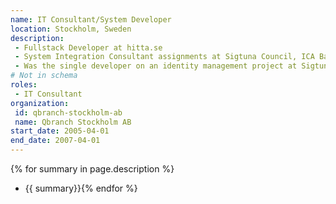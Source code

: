 ```yaml
---
name: IT Consultant/System Developer
location: Stockholm, Sweden
description: 
 - Fullstack Developer at hitta.se
 - System Integration Consultant assignments at Sigtuna Council, ICA Banken, Taxi Stockholm.
 - Was the single developer on an identity management project at Sigtuna Council that would become Microsoft's reference project for Microsoft Identity Integration Server. 
# Not in schema
roles: 
 - IT Consultant
organization:
 id: qbranch-stockholm-ab
 name: Qbranch Stockholm AB
start_date: 2005-04-01
end_date: 2007-04-01
---
```

{% for summary in page.description %}
* {{ summary}}{% endfor %}
<!--more-->
